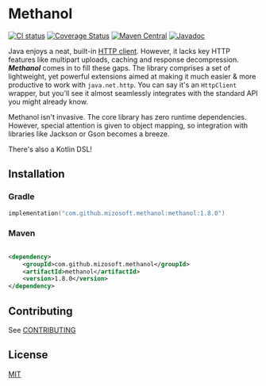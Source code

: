# Methanol

[![CI status](https://img.shields.io/github/actions/workflow/status/mizosoft/methanol/build.yml?branch=master&logo=github&style=flat-square)](https://github.com/mizosoft/methanol/actions)
[![Coverage Status](https://img.shields.io/coveralls/github/mizosoft/methanol?style=flat-square)](https://coveralls.io/github/mizosoft/methanol?branch=master)
[![Maven Central](https://img.shields.io/maven-central/v/com.github.mizosoft.methanol/methanol?style=flat-square)](https://search.maven.org/search?q=g:%22com.github.mizosoft.methanol%22%20AND%20a:%22methanol%22)
[![Javadoc](https://img.shields.io/maven-central/v/com.github.mizosoft.methanol/methanol?color=blueviolet&label=Javadoc&style=flat-square)](https://mizosoft.github.io/methanol/api/latest/)

Java enjoys a neat, built-in [HTTP client](https://openjdk.java.net/groups/net/httpclient/intro.html). However, it lacks key HTTP features like multipart uploads, caching and response decompression.
***Methanol*** comes in to fill these gaps. The library comprises a set of lightweight, yet powerful extensions aimed at making it much easier & more productive to work with `java.net.http`.
You can say it's an `HttpClient` wrapper, but you'll see it almost seamlessly integrates with the standard API you might already know.

Methanol isn't invasive. The core library has zero runtime dependencies. However, special attention
is given to object mapping, so integration with libraries like Jackson or Gson becomes a breeze.

There's also a Kotlin DSL!

## Installation

### Gradle

```kotlin
implementation("com.github.mizosoft.methanol:methanol:1.8.0")
```

### Maven

```xml

<dependency>
    <groupId>com.github.mizosoft.methanol</groupId>
    <artifactId>methanol</artifactId>
    <version>1.8.0</version>
</dependency>
```

## Contributing

See [CONTRIBUTING](/CONTRIBUTING.md)

## License

[MIT](https://choosealicense.com/licenses/mit/)
